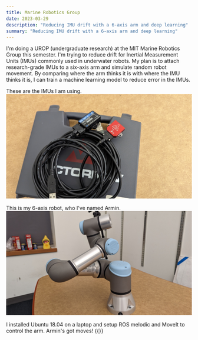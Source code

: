```yaml
---
title: Marine Robotics Group
date: 2023-03-29
description: "Reducing IMU drift with a 6-axis arm and deep learning"
summary: "Reducing IMU drift with a 6-axis arm and deep learning"
---
```


I'm doing a UROP (undergraduate research) at the MIT Marine Robotics Group this semester. I'm trying to reduce drift for Inertial Measurement Units (IMUs) commonly used in underwater robots. My plan is to attach research-grade IMUs to a six-axis arm and simulate random robot movement. By comparing where the arm thinks it is with where the IMU thinks it is, I can train a machine learning model to reduce error in the IMUs.

These are the IMUs I am using.
![IMUs](images/imus.jpg)

This is my 6-axis robot, who I've named Armin.
![Armin](images/armin.jpg)

I installed Ubuntu 18.04 on a laptop and setup ROS melodic and MoveIt to control the arm. Armin's got moves!
{{<youtube US2L-SOqrEw>}}